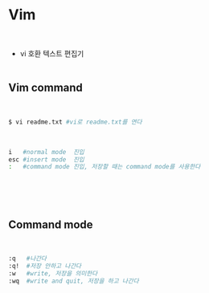 # **Vim**
​
-   vi 호환 텍스트 편집기
​<br>
​<br>

## Vim command
​
```bash
$ vi readme.txt #vi로 readme.txt를 연다
```
​
```bash
i   #normal mode  진입
esc #insert mode  진입
:   #command mode 진입, 저장할 때는 command mode를 사용한다
```
​<br>
​<br>
​
## Command mode
​
```bash
:q   #나간다
:q!  #저장 안하고 나간다
:w   #write, 저장을 의미한다
:wq  #write and quit, 저장을 하고 나간다
```
